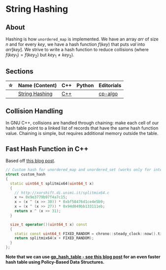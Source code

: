 # String Hashing

## About

Hashing is how `unordered_map` is implemented. We have an array $arr$ of size $n$ and for every $key$, we have a hash function $f(key)$ that puts $val$ into $arr[key]$. We strive to write a hash function to reduce collisions (where $f(key_1) = f(key _2)$ but $key_1 \neq key_2$).

## Sections

| ☆   | Name (Content)                                                | C++                                                         | Python | Editorials                                                      |
| --- | ------------------------------------------------------------- | ----------------------------------------------------------- | ------ | --------------------------------------------------------------- |
|     | [String Hashing](string-hashing/README.md) | [C++](string-hashing/string-hashing.cpp) |        | [cp-algo](https://cp-algorithms.web.app/string/string-hashing.html) |

## Collision Handling

In GNU C++, collisions are handled through chaining: make each cell of our hash table point to a linked list of records that have the same hash function value. Chaining is simple, but requires additional memory outside the table.

## Fast Hash Function in C++

Based off [this blog post](https://codeforces.com/blog/entry/62393).

```cpp
// Custom hash for unordered_map and unordered_set (works only for integers/long long)
struct custom_hash
{
  static uint64_t splitmix64(uint64_t x)
  {
    // http://xorshift.di.unimi.it/splitmix64.c
    x += 0x9e3779b97f4a7c15;
    x = (x ^ (x >> 30)) * 0xbf58476d1ce4e5b9;
    x = (x ^ (x >> 27)) * 0x94d049bb133111eb;
    return x ^ (x >> 31);
  }

  size_t operator()(uint64_t x) const
  {
    static const uint64_t FIXED_RANDOM = chrono::steady_clock::now().time_since_epoch().count();
    return splitmix64(x + FIXED_RANDOM);
  }
};
```

**Note that we can use [gp_hash_table - see this blog post](https://codeforces.com/blog/entry/60737) for an even faster hash table using Policy-Based Data Structures.**
